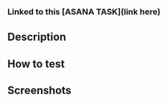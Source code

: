 <!--- Provide a general summary of your changes in the Title above -->

<!--- Squash commit should follow: https://www.conventionalcommits.org/en/v1.0.0/#summary -->

### Linked to this [ASANA TASK](link here)

## Description

<!--- Describe your choices and changes in detail -->

## How to test

<!--- Provide some help tips to the technical reviewer -->

## Screenshots

<!-- add screenshots if appropriate or delete this section -->
